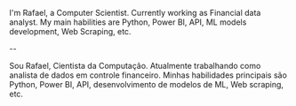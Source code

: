 I'm Rafael, a Computer Scientist.
Currently working as Financial data analyst.
My main habilities are Python, Power BI, API, ML models development, Web Scraping, etc.

--

Sou Rafael, Cientista da Computação.
Atualmente trabalhando como analista de dados em controle financeiro.
Minhas habilidades principais são Python, Power BI, API, desenvolvimento de modelos de ML, Web scraping, etc.
